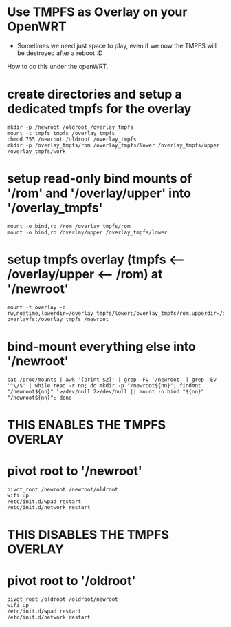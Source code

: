 # Use TMPFS as Overlay on your OpenWRT
* Sometimes we need just space to play, even if we now the TMPFS will be destroyed after a reboot :D

How to do this under the openWRT.


# create directories and setup a dedicated tmpfs for the overlay
````
mkdir -p /newroot /oldroot /overlay_tmpfs
mount -t tmpfs tmpfs /overlay_tmpfs
chmod 755 /newroot /oldroot /overlay_tmpfs
mkdir -p /overlay_tmpfs/rom /overlay_tmpfs/lower /overlay_tmpfs/upper /overlay_tmpfs/work
````

# setup read-only bind mounts of '/rom' and '/overlay/upper' into '/overlay_tmpfs'
````
mount -o bind,ro /rom /overlay_tmpfs/rom
mount -o bind,ro /overlay/upper /overlay_tmpfs/lower
````

# setup tmpfs overlay (tmpfs <-- /overlay/upper <-- /rom) at '/newroot'
````
mount -t overlay -o rw,noatime,lowerdir=/overlay_tmpfs/lower:/overlay_tmpfs/rom,upperdir=/overlay_tmpfs/upper,workdir=/overlay_tmpfs/work/ overlayfs:/overlay_tmpfs /newroot
````

# bind-mount everything else into '/newroot'
````
cat /proc/mounts | awk '{print $2}' | grep -Fv '/newroot' | grep -Ev '^\/$' | while read -r nn; do mkdir -p "/newroot${nn}"; findmnt "/newroot${nn}" 1>/dev/null 2>/dev/null || mount -o bind "${nn}" "/newroot${nn}"; done
````

# THIS ENABLES THE TMPFS OVERLAY
# pivot root to '/newroot'
````
pivot_root /newroot /newroot/oldroot
wifi up
/etc/init.d/wpad restart
/etc/init.d/network restart
````

# THIS DISABLES THE TMPFS OVERLAY
# pivot root to '/oldroot'
````
pivot_root /oldroot /oldroot/newroot
wifi up
/etc/init.d/wpad restart
/etc/init.d/network restart
````
